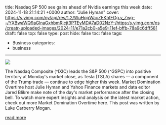 title: Nasdaq SP 500 see gains ahead of Nvidia earnings this week
date: 2024-11-18 21:14:21 +0000
author: "Julie Hyman"
cover: https://s.yimg.com/ny/api/res/1.2/WuHqgWacZEKhtFGg.v_Zwg--/YXBwaWQ9aGlnaGxhbmRlcjt3PTEyMDA7aD02NzY-/https:/s.yimg.com/os/creatr-uploaded-images/2024-11/e71a2cb0-a5e9-11ef-bffb-78a9c6dff581
draft: false
top: false
type: post
hide: false
toc: false
tags:
  - Business
categories:
  - business
---

![](https://s.yimg.com/ny/api/res/1.2/WuHqgWacZEKhtFGg.v_Zwg--/YXBwaWQ9aGlnaGxhbmRlcjt3PTEyMDA7aD02NzY-/https:/s.yimg.com/os/creatr-uploaded-images/2024-11/e71a2cb0-a5e9-11ef-bffb-78a9c6dff581)

The Nasdaq Composite (^IXIC) leads the S&P 500 (^GSPC) into positive territory at Monday's market close, as Tesla (TSLA) shares — a component of the Trump trade — continue to edge higher this week. Market Domination Overtime host Julie Hyman and Yahoo Finance markets and data editor Jared Blikre make note of the day's market performance after the closing bell. To watch more expert insights and analysis on the latest market action, check out more Market Domination Overtime here. This post was written by Luke Carberry Mogan.

[read more](https://finance.yahoo.com/video/nasdaq-p-500-see-gains-211421386.html)
